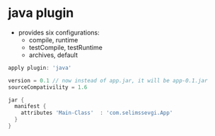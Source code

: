 # java plugin

- provides six configurations:
  - compile, runtime
  - testCompile, testRuntime
  - archives, default

```groovy
apply plugin: 'java'

version = 0.1 // now instead of app.jar, it will be app-0.1.jar
sourceCompativility = 1.6

jar {
  manifest {
    attributes 'Main-Class'  : 'com.selimssevgi.App'
  }  
}
```
